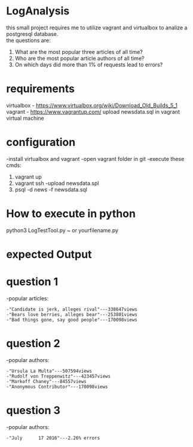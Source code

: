 # LogAnalysis

this small project requires me to utilize vagrant and virtualbox to analize a postgresql database.  
the questions are:
 1) What are the most popular three articles of all time?
 2) Who are the most popular article authors of all time?
 3) On which days did more than 1% of requests lead to errors?

# requirements

virtualbox - https://www.virtualbox.org/wiki/Download_Old_Builds_5_1
vagrant - https://www.vagrantup.com/
upload newsdata.sql in vagrant virtual machine

# configuration 

-install virtualbox and vagrant 
-open vagrant folder in git
-execute these cmds:
  1) vagrant up
  2) vagrant ssh
-upload newsdata.spl 
  1) psql -d news -f newsdata.sql
  
# How to execute in python
python3 LogTestTool.py ~ or yourfilename.py

# expected Output

# question 1
-popular articles:

	-"Candidate is jerk, alleges rival"---338647views
	-"Bears love berries, alleges bear"---253801views
	-"Bad things gone, say good people"---170098views
# question 2 
-popular authors:

	-"Ursula La Multa"---507594views
	-"Rudolf von Treppenwitz"---423457views
	-"Markoff Chaney"---84557views
	-"Anonymous Contributor"---170098views
 # question 3
-popular authors:

	-"July      17 2016"---2.26% errors
